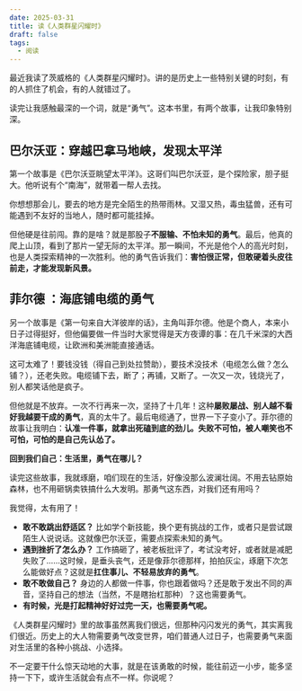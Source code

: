 ```yaml
---
date: 2025-03-31
title: 读《人类群星闪耀时》
draft: false
tags:
  - 阅读
---
```

最近我读了茨威格的《人类群星闪耀时》。讲的是历史上一些特别关键的时刻，有的人抓住了机会，有的人就错过了。

读完让我感触最深的一个词，就是“勇气”。这本书里，有两个故事，让我印象特别深。

## 巴尔沃亚：穿越巴拿马地峡，发现太平洋

第一个故事是《巴尔沃亚眺望太平洋》。这哥们叫巴尔沃亚，是个探险家，胆子挺大。他听说有个“南海”，就带着一帮人去找。

你想想那会儿，要去的地方是完全陌生的热带雨林。又湿又热，毒虫猛兽，还有可能遇到不友好的当地人，随时都可能挂掉。

但他硬是往前闯。靠的是啥？就是那股子**不服输、不怕未知的勇气**。最后，他真的爬上山顶，看到了那片一望无际的太平洋。那一瞬间，不光是他个人的高光时刻，也是人类探索精神的一次胜利。他的勇气告诉我们：**害怕很正常，但敢硬着头皮往前走，才能发现新风景。**

## 菲尔德 ：海底铺电缆的勇气

另一个故事是《第一句来自大洋彼岸的话》，主角叫菲尔德。他是个商人，本来小日子过得挺好，但他偏要做一件当时大家觉得是天方夜谭的事：在几千米深的大西洋海底铺电缆，让欧洲和美洲能直接通话。

这可太难了！要钱没钱（得自己到处拉赞助），要技术没技术（电缆怎么做？怎么铺？），还老失败。电缆铺下去，断了；再铺，又断了。一次又一次，钱烧光了，别人都笑话他是疯子。

但他就是不放弃。一次不行再来一次，坚持了十几年！这种**屡败屡战、别人越不看好我越要干成的勇气**，真的太牛了。最后电缆通了，世界一下子变小了。菲尔德的故事让我明白：**认准一件事，就拿出死磕到底的劲儿。失败不可怕，被人嘲笑也不可怕，可怕的是自己先认怂了。**

**回到我们自己：生活里，勇气在哪儿？**

读完这些故事，我就琢磨，咱们现在的生活，好像没那么波澜壮阔。不用去钻原始森林，也不用砸锅卖铁搞什么大发明。那勇气这东西，对我们还有用吗？

我觉得，太有用了！

*   **敢不敢跳出舒适区？** 比如学个新技能，换个更有挑战的工作，或者只是尝试跟陌生人说说话。这就像巴尔沃亚，需要点探索未知的勇气。
*   **遇到挫折了怎么办？** 工作搞砸了，被老板批评了，考试没考好，或者就是减肥失败了……这时候，是垂头丧气，还是像菲尔德那样，拍拍灰尘，琢磨下次怎么能做好点？这就是**扛住事儿、不轻易放弃的勇气**。
*   **敢不敢做自己？** 身边的人都做一件事，你也跟着做吗？还是敢于发出不同的声音，坚持自己的想法（当然，不是瞎抬杠那种）？这也需要勇气。
*   **有时候，光是打起精神好好过完一天，也需要勇气呢。**

《人类群星闪耀时》里的故事虽然离我们很远，但那种闪闪发光的勇气，其实离我们很近。历史上的大人物需要勇气改变世界，咱们普通人过日子，也需要勇气来面对生活里的各种小挑战、小选择。

不一定要干什么惊天动地的大事，就是在该勇敢的时候，能往前迈一小步，能多坚持一下下，或许生活就会有点不一样。你说呢？